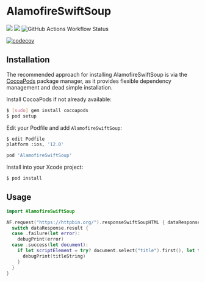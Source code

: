 # AlamofireSwiftSoup

[![](https://img.shields.io/endpoint?url=https%3A%2F%2Fswiftpackageindex.com%2Fapi%2Fpackages%2Faporat%2FAlamofireSwiftSoup%2Fbadge%3Ftype%3Dswift-versions)](https://swiftpackageindex.com/aporat/AlamofireSwiftSoup)
[![](https://img.shields.io/endpoint?url=https%3A%2F%2Fswiftpackageindex.com%2Fapi%2Fpackages%2Faporat%2FAlamofireSwiftSoup%2Fbadge%3Ftype%3Dplatforms)](https://swiftpackageindex.com/aporat/AlamofireSwiftSoup)
![GitHub Actions Workflow Status](https://github.com/aporat/AlamofireSwiftSoup/actions/workflows/ci.yml/badge.svg)

[![codecov](https://codecov.io/gh/aporat/AlamofireSwiftyJSON/graph/badge.svg?token=YYQOZL6W2K)](https://codecov.io/gh/aporat/AlamofireSwiftyJSON)

## Installation

The recommended approach for installing AlamofireSwiftSoup is via the [CocoaPods](http://cocoapods.org/) package manager, as it provides flexible dependency management and dead simple installation.

Install CocoaPods if not already available:

``` bash
$ [sudo] gem install cocoapods
$ pod setup
```

Edit your Podfile and add `AlamofireSwiftSoup`:

``` bash
$ edit Podfile
platform :ios, '12.0'

pod 'AlamofireSwiftSoup'
```

Install into your Xcode project:

``` bash
$ pod install
```

## Usage
```swift
import AlamofireSwiftSoup
```

```swift
AF.request("https://httpbin.org/").responseSwiftSoupHTML { dataResponse in
  switch dataResponse.result {
  case .failure(let error):
    debugPrint(error)
  case .success(let document):
    if let scriptElement = try? document.select("title").first(), let titleString = try? scriptElement.html() {
      debugPrint(titleString)
    }
  }
}

```
